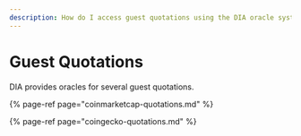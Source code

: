 ```yaml
---
description: How do I access guest quotations using the DIA oracle system?
---
```


# Guest Quotations

DIA provides oracles for several guest quotations.

{% page-ref page="coinmarketcap-quotations.md" %}

{% page-ref page="coingecko-quotations.md" %}



